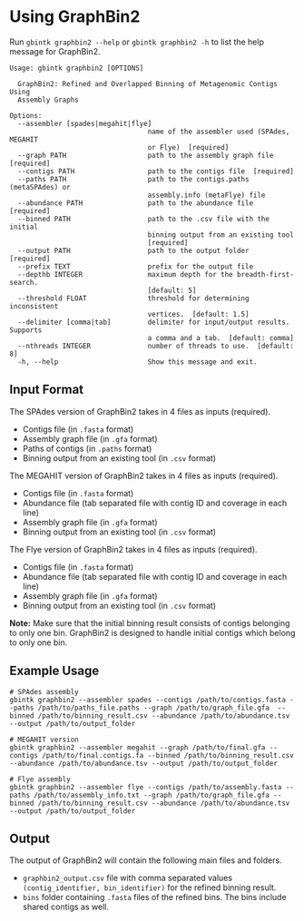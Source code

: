 # Using GraphBin2

Run `gbintk graphbin2 --help` or `gbintk graphbin2 -h` to list the help message for GraphBin2.

```shell
Usage: gbintk graphbin2 [OPTIONS]

  GraphBin2: Refined and Overlapped Binning of Metagenomic Contigs Using
  Assembly Graphs

Options:
  --assembler [spades|megahit|flye]
                                  name of the assembler used (SPAdes, MEGAHIT
                                  or Flye)  [required]
  --graph PATH                    path to the assembly graph file  [required]
  --contigs PATH                  path to the contigs file  [required]
  --paths PATH                    path to the contigs.paths (metaSPAdes) or
                                  assembly.info (metaFlye) file
  --abundance PATH                path to the abundance file  [required]
  --binned PATH                   path to the .csv file with the initial
                                  binning output from an existing tool
                                  [required]
  --output PATH                   path to the output folder  [required]
  --prefix TEXT                   prefix for the output file
  --depthb INTEGER                maximum depth for the breadth-first-search.
                                  [default: 5]
  --threshold FLOAT               threshold for determining inconsistent
                                  vertices.  [default: 1.5]
  --delimiter [comma|tab]         delimiter for input/output results. Supports
                                  a comma and a tab.  [default: comma]
  --nthreads INTEGER              number of threads to use.  [default: 8]
  -h, --help                      Show this message and exit.
```


## Input Format

The SPAdes version of GraphBin2 takes in 4 files as inputs (required).

* Contigs file (in `.fasta` format)
* Assembly graph file (in `.gfa` format)
* Paths of contigs (in `.paths` format)
* Binning output from an existing tool (in `.csv` format)

The MEGAHIT version of GraphBin2 takes in 4 files as inputs (required).

* Contigs file (in `.fasta` format)
* Abundance file (tab separated file with contig ID and coverage in each line)
* Assembly graph file (in `.gfa` format)
* Binning output from an existing tool (in `.csv` format)

The Flye version of GraphBin2 takes in 4 files as inputs (required).

* Contigs file (in `.fasta` format)
* Abundance file (tab separated file with contig ID and coverage in each line)
* Assembly graph file (in `.gfa` format)
* Binning output from an existing tool (in `.csv` format)

**Note:** Make sure that the initial binning result consists of contigs belonging to only one bin. GraphBin2 is designed to handle initial contigs which belong to only one bin.


## Example Usage

```shell
# SPAdes assembly
gbintk graphbin2 --assembler spades --contigs /path/to/contigs.fasta --paths /path/to/paths_file.paths --graph /path/to/graph_file.gfa  --binned /path/to/binning_result.csv --abundance /path/to/abundance.tsv --output /path/to/output_folder

# MEGAHIT version
gbintk graphbin2 --assembler megahit --graph /path/to/final.gfa --contigs /path/to/final.contigs.fa --binned /path/to/binning_result.csv --abundance /path/to/abundance.tsv --output /path/to/output_folder

# Flye assembly
gbintk graphbin2 --assembler flye --contigs /path/to/assembly.fasta --paths /path/to/assembly_info.txt --graph /path/to/graph_file.gfa --binned /path/to/binning_result.csv --abundance /path/to/abundance.tsv --output /path/to/output_folder
```

## Output

The output of GraphBin2 will contain the following main files and folders.

* `graphbin2_output.csv` file with comma separated values ```(contig_identifier, bin_identifier)``` for the refined binning result.
* `bins` folder containing `.fasta` files of the refined bins. The bins include shared contigs as well.